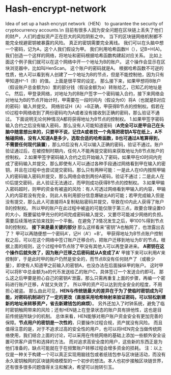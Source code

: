 # Hash-encrypt-network
Idea of set up a hash encrypt network（HEN） to guarantee the security of cryptocurrency accounts.\n
目前有很多人因为安全问题在区块链上丢失了他们的财产，人们的虚拟资产正在巨大的风险阴影之中。
当下的区块链网络机制都不能完全规避密钥被暴露的风险。
真正的密钥需要完全离线。
我们可以在头脑中想一个密码，记为A，这个人我们假设为甲。
我们利用哈希函数H（），记B=H(A)。
我们创造一个这样的网络，将地址和密码根据哈希函数构建起对应关系。
比如上面这个例子我们就可以在这个网络中开一个地址为B的账户。
这个操作会显示在区块浏览器中，比如叫HenScan。
这个账户的密码就是A。
根据哈希函数不可逆的性质，他人可以看到有人创建了一个地址为B的节点，但是不能控制他，因为只有甲知道H^-1（B）的值。
上面是很平常的设定。
那么接下来，如果甲想将B账户（假设账户总金额为b）里的部分钱（假设金额为a）转账给乙，已知乙的地址是C。
然后，甲登录网络，对地址为的B账户签字一个密码输入合约，接下来网络会对地址为B的节点开始计时，甲需要在一段时间内（假设为t0）将A（也就是B对应的密码）输入并提交。
网络验证H（A）=B正确，甲获得B节点的控制权。假若在t0过程中网络收到了两份密码均为A或者没有接收到正确的密码，那么验证不通过。
下面说明无论何种情况A都将获得地址为B节点的控制权。
  1.如果甲签字密码输入合约之后没有输入密码，那么没有人可能知道密码（**A完全可以是甲自己在头脑中随意想出来的，只要甲不说，记住A或者找一个角落把密钥A写在纸上，A不触碰网络，没有人知道A是多少，选取合适的哈希函数，B也可通过A笔算得到，不需要任何现代装置**），那么t0后没有人可以输入正确的密码，验证不通过。账户验证通过后，在被控制时期内，任何人不能再提交密码来获取地址为B节点账户的控制权。
  2.如果甲签字密码输入合约之后开始输入了密码，如果甲在t0时间内完成了密码输入并提交，那么即使有人可以通过各种手段通过网络看到甲在输入的密钥，并且在过程中也尝试提交密码。那么只有两种可能：一是此人在t0内按照甲输入的密码输入密码并提交，那么网络会收到两份A密码，验证不通过；二是此人在t0后提交密码，此人验证无法通过，而甲则成功获得B节点的控制权。
  3.如果甲输入密码超时，则甲的资金有被盗的风险：有人可透过网络看到甲输入的内容，甲输入的内容若没有完全，则此人有利用部分信息爆破出A的可能；若甲完成输入但是没有提交，那么此人可直接将A复制粘贴密码并提交，导致在t0内此人获得了账户B的控制权。
所以甲的账户在此过程中被盗的可能仅限于第三点，故要合理设置t0的大小，既要留给甲充分的时间完成密码输入提交，又要尽可能减少网络的负担。需要后续落地实验来找到一个平衡。
在避免了3情况发生之后，甲100%得到节点B的控制权。
**接下来是最关键的部分**
那么这样看来“密钥”A也触网了，也泄露出去了？
甲可以再随便想一个密码A'，记H（A'）=B'。
甲获得地址为B节点账户控制权之后，可以在这个网络中签订账户迁移合约，把账户迁移到地址为B'的节点。根据上面的规则，这个过程中B节点除了甲没有其他人可以再登录进来。
**A密钥在这个操作后就失效了，因为账户迁移之后密码就从A变成了A'**
甲接下来可以利用A'来控制B'，于是此时甲的账户仍然是安全的，而节点B没有任何财产了（或极少量），即使有人知道甲之前输入的密钥A，也没办法在后面操纵甲的账户。
这时甲可以将B'中总金额为a的代币发送给乙的账户C，具体签订一个发送合约即可。
那么这之后甲要是担心自己的密钥A'泄露，那么只需再重复上面的步骤，再编一个密码进行账户迁移，A'就又失效了。
所以甲的资产可以达到完全安全的程度，不用担心被盗。
那么由此可见，**HEN与传统链最大的差异在于为了使临时密钥成为可能，对密码机制进行了一定的更改（直接采用哈希映射来验证密码，可以轻松新建新的地址来转移资产，省去新建钱包的麻烦）**。
另外还加入了时钟系统，避免了临时密钥触网带来的风险；还有HEN链上在登录状态的账户具有排他性，这也是目前传统链所缺少的机制。
总体来看，HEN能够对用户账户资金安全有更加完善的保障。**节点用户的密钥是一次性的**，只要操作过程合规，资产就没有风险。
而且值得注意的是，对于不追求过高的安全性的用户，也可以将HEN完全当做传统网络使用，我们结合上面的讨论，可以采用在传统网络的基础上添加一些额外安全设置可供客户调节和选择的方法。
而对追求高安全度的用户，这些新的东西正是为他们准备的，缺点可能就在于在频繁账户转移过程会增多资金的损耗。
注：以上仅是一种关于构建一个可以真正实现用脑钱包或者纸钱包参与区块链活动，而没有永久密钥触网的区块链网络模型的一个初步的想法。本人也初步接触区块链世界，还有很多很多问题值得关注和解决，希望可以抛转引玉。
